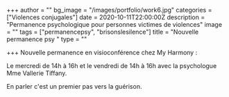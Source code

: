 +++
author = ""
bg_image = "/images/portfolio/work6.jpg"
categories = ["Violences conjugales"]
date = 2020-10-11T22:00:00Z
description = "Permanence psychologique pour personnes victimes de violences"
image = ""
tags = ["permanencepsy", "brisonslesilence"]
title = "Nouvelle permanence psy "
type = ""

+++
Nouvelle permanence en visioconférence chez My Harmony :

Le mercredi de 14h à 16h et le vendredi de 14h à 16h avec la psychologue Mme Vallerie Tiffany.

En parler c'est un premier pas vers la guérison.